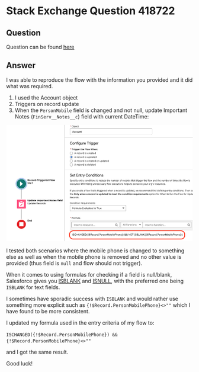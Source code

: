# Stack Exchange Question 418722

## Question

Question can be found [here](https://salesforce.stackexchange.com/questions/418722/formula-to-check-if-field-value-is-changed-and-not-null-in-flow/418754#418754)

## Answer

I was able to reproduce the flow with the information you provided and it did what was required.

1. I used the Account object
2. Triggers on record update
3. When the `PersonMobile` field is changed and not null, update Important Notes (`FinServ__Notes__c`) field with current DateTime:

![](https://github.com/sfadriaan/Stack-Exchange-Answers/blob/main/418722/flow-entry-criteria.png)

I tested both scenarios where the mobile phone is changed to something else as well as when the mobile phone is removed and no other value is provided (thus field is `null` and flow should not trigger).

When it comes to using formulas for checking if a field is null/blank, Salesforce gives you [ISBLANK](https://help.salesforce.com/s/articleView?id=sf.customize_functions_isblank.htm&type=5) and [ISNULL](https://help.salesforce.com/s/articleView?id=sf.customize_functions_isnull.htm&type=5), with the preferred one being `ISBLANK` for text fields. 

I sometimes have sporadic success with `ISBLANK` and would rather use something more explicit such as `{!$Record.PersonMobilePhone}<>""` which I have found to be more consistent.

I updated my formula used in the entry criteria of my flow to:

`ISCHANGED({!$Record.PersonMobilePhone}) && {!$Record.PersonMobilePhone}<>""`

and I got the same result. 

Good luck!
